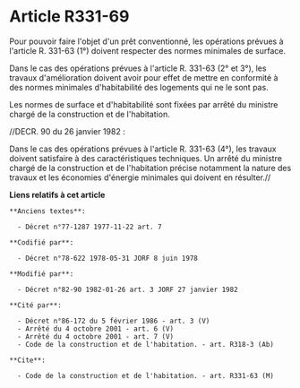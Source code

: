 # Article R331-69

Pour pouvoir faire l'objet d'un prêt conventionné, les opérations prévues à l'article R. 331-63 (1°) doivent respecter des
normes minimales de surface.

Dans le cas des opérations prévues à l'article R. 331-63 (2° et 3°), les travaux d'amélioration doivent avoir pour effet de
mettre en conformité à des normes minimales d'habitabilité des logements qui ne le sont pas.

Les normes de surface et d'habitabilité sont fixées par arrêté du ministre chargé de la construction et de l'habitation.

//DECR. 90 du 26 janvier 1982 :

Dans le cas des opérations prévues à l'article R. 331-63 (4°), les travaux doivent satisfaire à des caractéristiques
techniques. Un arrêté du ministre chargé de la construction et de l'habitation précise notamment la nature des travaux et les
économies d'énergie minimales qui doivent en résulter.//

**Liens relatifs à cet article**

	**Anciens textes**:

	  - Décret n°77-1287 1977-11-22 art. 7

	**Codifié par**:

	  - Décret n°78-622 1978-05-31 JORF 8 juin 1978

	**Modifié par**:

	  - Décret n°82-90 1982-01-26 art. 3 JORF 27 janvier 1982

	**Cité par**:

	  - Décret n°86-172 du 5 février 1986 - art. 3 (V)
	  - Arrêté du 4 octobre 2001 - art. 6 (V)
	  - Arrêté du 4 octobre 2001 - art. 7 (V)
	  - Code de la construction et de l'habitation. - art. R318-3 (Ab)

	**Cite**:

	  - Code de la construction et de l'habitation. - art. R331-63 (M)
